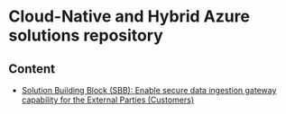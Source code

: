 # Cloud-Native and Hybrid Azure solutions repository

## Content

* [Solution Building Block (SBB): Enable secure data ingestion gateway capability for the External Parties (Customers)](https://github.com/andreyshihov/azure/tree/main/delta-lake-storage-for-external-partners)

